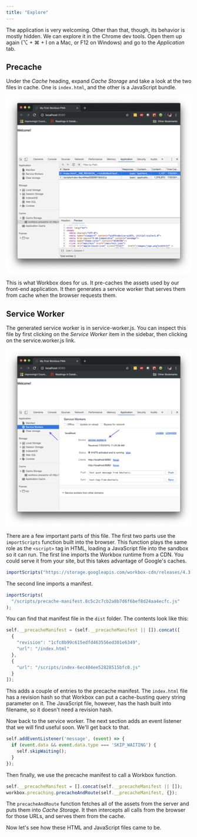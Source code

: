 ```yaml
---
title: "Explore"
---
```


The application is very welcoming.
Other than that, though, its behavior is mostly hidden.
We can explore it in the Chrome dev tools.
Open them up again (⌥ + ⌘ + I on a Mac, or F12 on Windows) and go to the *Application* tab.

## Precache

Under the *Cache* heading, expand *Cache Storage* and take a look at the two files in cache.
One is `index.html`, and the other is a JavaScript bundle.

![HTML and JavaScript in Cache Storage](./index-precache.png)

This is what Workbox does for us.
It pre-caches the assets used by our front-end application.
It then generates a service worker that serves them from cache when the browser requests them.

## Service Worker

The generated service worker is in service-worker.js.
You can inspect this file by first clicking on the *Service Worker* item in the sidebar, then clicking on the service.worker.js link.

![Open the service worker code file](./service-worker.png)

There are a few important parts of this file.
The first two parts use the `importScripts` function built into the browser.
This function plays the same role as the `<script>` tag in HTML, loading a JavaScript file into the sandbox so it can run.
The first line imports the Workbox runtime from a CDN.
You could serve it from your site, but this takes advantage of Google's caches.

```javascript
importScripts("https://storage.googleapis.com/workbox-cdn/releases/4.3.1/workbox-sw.js");
```

The second line imports a manifest.

```javascript
importScripts(
  "/scripts/precache-manifest.8c5c2c7cb2a8b7d6f6bef8d24aa4ecfc.js"
);
```

You can find that manifest file in the `dist` folder.
The contents look like this:

```javascript
self.__precacheManifest = (self.__precacheManifest || []).concat([
  {
    "revision": "1cfc8b99c615edfd463556ed301e6349",
    "url": "/index.html"
  },
  {
    "url": "/scripts/index-6ec404ee52828515bfc0.js"
  }
]);
```

This adds a couple of entries to the precache manifest.
The `index.html` file has a revision hash so that Workbox can put a cache-busting query string parameter on it.
The JavaScript file, however, has the hash built into filename, so it doesn't need a revision hash.

Now back to the service worker.
The next section adds an event listener that we will find useful soon.
We'll get back to that.

```javascript
self.addEventListener('message', (event) => {
  if (event.data && event.data.type === 'SKIP_WAITING') {
    self.skipWaiting();
  }
});
```

Then finally, we use the precache manifest to call a Workbox function.

```javascript
self.__precacheManifest = [].concat(self.__precacheManifest || []);
workbox.precaching.precacheAndRoute(self.__precacheManifest, {});
```

The `precacheAndRoute` function fetches all of the assets from the server and puts them into *Cache Storage*.
It then intercepts all calls from the browser for those URLs, and serves them from the cache.

Now let's see how these HTML and JavaScript files came to be.
